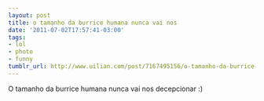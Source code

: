 ```yaml
---
layout: post
title: o tamanho da burrice humana nunca vai nos
date: '2011-07-02T17:57:41-03:00'
tags:
- lol
- photo
- funny
tumblr_url: http://www.uilian.com/post/7167495156/o-tamanho-da-burrice-humana-nunca-vai-nos
---
```

O tamanho da burrice humana nunca vai nos decepcionar :) 
